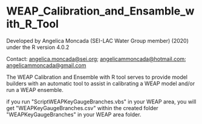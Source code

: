 # WEAP_Calibration_and_Ensamble_with_R_Tool

Developed by Angelica Moncada (SEI-LAC Water Group member) (2020) under the R version 4.0.2

Contact: angelica.moncada@sei.org; angelicammoncada@hotmail.com; angelicammoncada@gmail.com

The WEAP Calibration and Ensemble with R tool serves to provide model builders with an automatic tool to assist in calibrating a WEAP model and/or run a WEAP ensemble.

if you run "ScriptWEAPKeyGaugeBranches.vbs" in your WEAP area, you will get "WEAPKeyGaugeBranches.csv" within the created folder "WEAPKeyGaugeBranches" in your WEAP area folder. 


